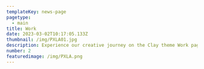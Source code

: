 ```yaml
---
templateKey: news-page
pagetype:
  - main
title: Work
date: 2023-03-02T10:17:05.133Z
thumbnail: /img/PXLA01.jpg
description: Experience our creative journey on the Clay theme Work page. Explore our portfolio and witness the artistry behind our projects.
number: 2
featuredimage: /img/PXLA.png
---
```



